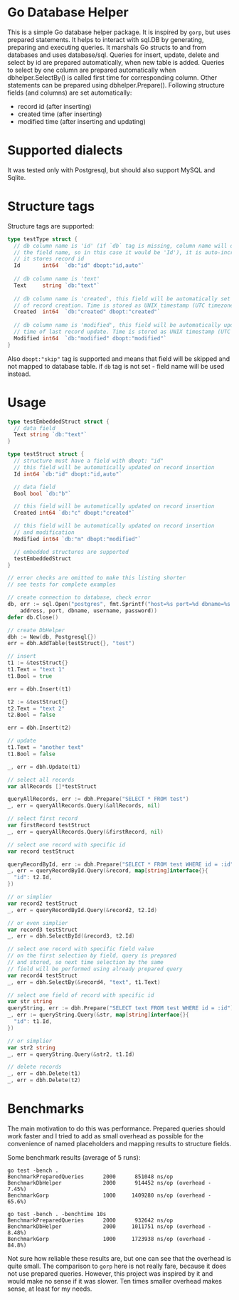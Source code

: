 Go Database Helper
========

This is a simple Go database helper package. It is inspired by `gorp`, but uses prepared statements. It helps to interact with sql.DB by generating, preparing and executing queries. It marshals Go structs to and from databases and uses database/sql.
Queries for insert, update, delete and select by id are prepared automatically, when new table is added. Queries to select by one column are prepared automatically when dbhelper.SelectBy() is called first time for corresponding column. Other statements can be prepared using dbhelper.Prepare(). Following structure fields (and columns) are set automatically:

* record id (after inserting)
* created time (after inserting)
* modified time (after inserting and updating)

Supported dialects
========

It was tested only with Postgresql, but should also support MySQL and Sqlite.

Structure tags
========

Structure tags are supported:

```go
type testType struct {
  // db column name is 'id' (if `db` tag is missing, column name will default to
  // the field name, so in this case it would be 'Id'), it is auto-incremented and
  // it stores record id
  Id       int64  `db:"id" dbopt:"id,auto"`
  
  // db column name is 'text'
  Text     string `db:"text"`
  
  // db column name is 'created', this field will be automatically set with the time
  // of record creation. Time is stored as UNIX timestamp (UTC timezone)
  Created  int64  `db:"created" dbopt:"created"`
  
  // db column name is 'modified', this field will be automatically updated with the
  // time of last record update. Time is stored as UNIX timestamp (UTC timezone)
  Modified int64  `db:"modified" dbopt:"modified"`  
}
```

Also `dbopt:"skip"` tag is supported and means that field will be skipped and not mapped to database table. if `db` tag is not set - field name will be used instead.

Usage
========

```go
type testEmbeddedStruct struct {
  // data field
  Text string `db:"text"`
}

type testStruct struct {
  // structure must have a field with dbopt: "id"
  // this field will be automatically updated on record insertion
  Id int64 `db:"id" dbopt:"id,auto"`

  // data field
  Bool bool `db:"b"`

  // this field will be automatically updated on record insertion
  Created int64 `db:"c" dbopt:"created"`

  // this field will be automatically updated on record insertion
  // and modification
  Modified int64 `db:"m" dbopt:"modified"`

  // embedded structures are supported
  testEmbeddedStruct
}
```

```go
// error checks are omitted to make this listing shorter
// see tests for complete examples

// create connection to database, check error
db, err := sql.Open("postgres", fmt.Sprintf("host=%s port=%d dbname=%s user=%s password=%s sslmode=disable",
    address, port, dbname, username, password))
defer db.Close()

// create DbHelper
dbh := New(db, Postgresql{})
err = dbh.AddTable(testStruct{}, "test")

// insert
t1 := &testStruct{}
t1.Text = "text 1"
t1.Bool = true

err = dbh.Insert(t1)

t2 := &testStruct{}
t2.Text = "text 2"
t2.Bool = false

err = dbh.Insert(t2)

// update
t1.Text = "another text"
t1.Bool = false

_, err = dbh.Update(t1)

// select all records
var allRecords []*testStruct

queryAllRecords, err := dbh.Prepare("SELECT * FROM test")
_, err = queryAllRecords.Query(&allRecords, nil)

// select first record
var firstRecord testStruct
_, err = queryAllRecords.Query(&firstRecord, nil)

// select one record with specific id
var record testStruct

queryRecordById, err := dbh.Prepare("SELECT * FROM test WHERE id = :id")
_, err = queryRecordById.Query(&record, map[string]interface{}{
  "id": t2.Id,
})

// or simplier
var record2 testStruct
_, err = queryRecordById.Query(&record2, t2.Id)

// or even simplier
var record3 testStruct
_, err = dbh.SelectById(&record3, t2.Id)

// select one record with specific field value
// on the first selection by field, query is prepared
// and stored, so next time selection by the same
// field will be performed using already prepared query
var record4 testStruct
_, err = dbh.SelectBy(&record4, "text", t1.Text)

// select one field of record with specific id
var str string
queryString, err := dbh.Prepare("SELECT text FROM test WHERE id = :id")
_, err := queryString.Query(&str, map[string]interface{}{
  "id": t1.Id,
})

// or simplier
var str2 string
_, err = queryString.Query(&str2, t1.Id)

// delete records
_, err = dbh.Delete(t1)
_, err = dbh.Delete(t2)
```

Benchmarks
========

The main motivation to do this was performance. Prepared queries should work faster and I tried to add as small overhead as possible for the convenience of named placeholders and mapping results to structure fields.

Some benchmark results (average of 5 runs):

```
go test -bench .
BenchmarkPreparedQueries      2000      851048 ns/op
BenchmarkDbHelper             2000      914452 ns/op (overhead - 7.45%)
BenchmarkGorp                 1000     1409280 ns/op (overhead - 65.6%)

go test -bench . -benchtime 10s
BenchmarkPreparedQueries      2000      932642 ns/op
BenchmarkDbHelper             2000     1011751 ns/op (overhead - 8.48%)
BenchmarkGorp                 1000     1723938 ns/op (overhead - 84.8%)
```

Not sure how reliable these results are, but one can see that the overhead is quite small. The comparison to `gorp` here is not really fare, because it does not use prepared queries. However, this project was inspired by it and would make no sense if it was slower. Ten times smaller overhead makes sense, at least for my needs.
